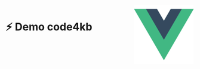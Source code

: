 <img src="https://raw.githubusercontent.com/code4kb/consumir-api-rest-vuejs/master/src/assets/header-vue.png" alt="Consume Rest Api with Vue.js" width="160" height="160" align="right"/>

# ⚡ Demo code4kb
